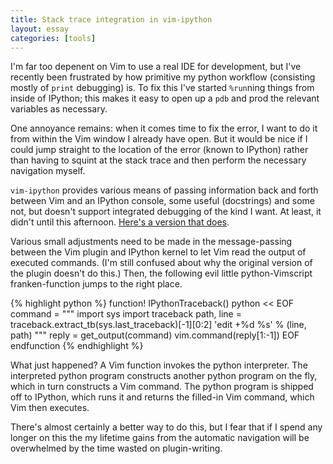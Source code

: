 ```yaml
---
title: Stack trace integration in vim-ipython
layout: essay
categories: [tools]
---
```


I'm far too depenent on Vim to use a real IDE for development, but I've recently
been frustrated by how primitive my python workflow (consisting mostly of
`print` debugging) is. To fix this I've started `%run`ning things from inside of
IPython; this makes it easy to open up a `pdb` and prod the relevant variables
as necessary.

One annoyance remains: when it comes time to fix the error, I want to do it from
within the Vim window I already have open. But it would be nice if I could jump
straight to the location of the error (known to IPython) rather than having to
squint at the stack trace and then perform the necessary navigation myself.

`vim-ipython` provides various means of passing information back and forth
between Vim and an IPython console, some useful (docstrings) and some not, but
doesn't support integrated debugging of the kind I want. At least, it didn't
until this afternoon. [Here's a version that
does](https://github.com/jacobandreas/vim-ipython).

Various small adjustments need to be made in the message-passing between the Vim
plugin and IPython kernel to let Vim read the output of executed commands. (I'm
still confused about why the original version of the plugin doesn't do this.)
Then, the following evil little python-Vimscript franken-function jumps to the
right place.

{% highlight python %}
function! IPythonTraceback()
python << EOF
command = """
import sys
import traceback
path, line = traceback.extract_tb(sys.last_traceback)[-1][0:2]
'edit +%d %s' % (line, path)
"""
reply = get_output(command)
vim.command(reply[1:-1])
EOF
endfunction
{% endhighlight %}

What just happened? A Vim function invokes the python interpreter. The
interpreted python program constructs another python program on the fly, which
in turn constructs a Vim command. The python program is shipped off to IPython,
which runs it and returns the filled-in Vim command, which Vim then executes.

There's almost certainly a better way to do this, but I fear that if I spend any
longer on this the my lifetime gains from the automatic navigation will be
overwhelmed by the time wasted on plugin-writing.
